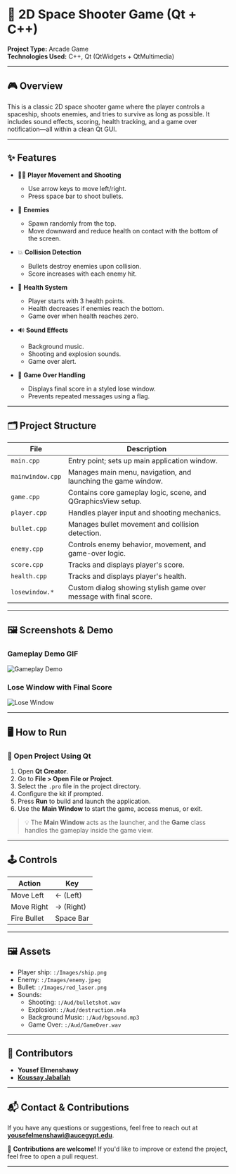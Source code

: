 # 🚀 2D Space Shooter Game (Qt + C++)

**Project Type:** Arcade Game  
**Technologies Used:** C++, Qt (QtWidgets + QtMultimedia)

---

## 🎮 Overview

This is a classic 2D space shooter game where the player controls a spaceship, shoots enemies, and tries to survive as long as possible. It includes sound effects, scoring, health tracking, and a game over notification—all within a clean Qt GUI.

---

## ✨ Features

* 🧍‍♂️ **Player Movement and Shooting**

  * Use arrow keys to move left/right.
  * Press space bar to shoot bullets.

* 👾 **Enemies**

  * Spawn randomly from the top.
  * Move downward and reduce health on contact with the bottom of the screen.

* 💥 **Collision Detection**

  * Bullets destroy enemies upon collision.
  * Score increases with each enemy hit.

* 🧡 **Health System**

  * Player starts with 3 health points.
  * Health decreases if enemies reach the bottom.
  * Game over when health reaches zero.

* 🔊 **Sound Effects**

  * Background music.
  * Shooting and explosion sounds.
  * Game over alert.

* 🪪 **Game Over Handling**

  * Displays final score in a styled lose window.
  * Prevents repeated messages using a flag.

---

## 🗂️ Project Structure

| File             | Description                                                    |
| ---------------- | -------------------------------------------------------------- |
| `main.cpp`       | Entry point; sets up main application window.                  |
| `mainwindow.cpp` | Manages main menu, navigation, and launching the game window. |
| `game.cpp`       | Contains core gameplay logic, scene, and QGraphicsView setup.  |
| `player.cpp`     | Handles player input and shooting mechanics.                   |
| `bullet.cpp`     | Manages bullet movement and collision detection.               |
| `enemy.cpp`      | Controls enemy behavior, movement, and game-over logic.        |
| `score.cpp`      | Tracks and displays player's score.                            |
| `health.cpp`     | Tracks and displays player's health.                           |
| `losewindow.*`   | Custom dialog showing stylish game over message with final score.|

---

## 🖼️ Screenshots & Demo

### Gameplay Demo GIF  
![Gameplay Demo](../Assets/ChickenInvaders.gif)

### Lose Window with Final Score  
![Lose Window](../Assets/lose_window.jpeg)


---

## 🖥️ How to Run

### 🧭 Open Project Using Qt

1. Open **Qt Creator**.
2. Go to **File > Open File or Project**.
3. Select the `.pro` file in the project directory.
4. Configure the kit if prompted.
5. Press **Run** to build and launch the application.
6. Use the **Main Window** to start the game, access menus, or exit.

> 💡 The **Main Window** acts as the launcher, and the **Game** class handles the gameplay inside the game view.

---

## 🕹️ Controls

| Action      | Key       |
| ----------- | --------- |
| Move Left   | ← (Left)  |
| Move Right  | → (Right) |
| Fire Bullet | Space Bar |

---

## 🖼️ Assets

* Player ship: `:/Images/ship.png`
* Enemy: `:/Images/enemy.jpeg`
* Bullet: `:/Images/red_laser.png`
* Sounds:
  * Shooting: `:/Aud/bulletshot.wav`
  * Explosion: `:/Aud/destruction.m4a`
  * Background Music: `:/Aud/bgsound.mp3`
  * Game Over: `:/Aud/GameOver.wav`

---

## 👥 Contributors

* **Yousef Elmenshawy**  
* [**Koussay Jaballah**](https://github.com/koussay0/koussay0.git)

---

## 📬 Contact & Contributions

If you have any questions or suggestions, feel free to reach out at **[yousefelmenshawi@aucegypt.edu](mailto:yousefelmenshawi@aucegypt.edu)**.

🎉 **Contributions are welcome!** If you'd like to improve or extend the project, feel free to open a pull request.

---

